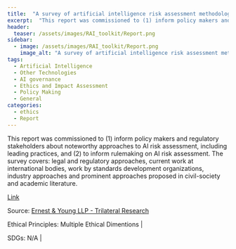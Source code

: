 ```yaml
---
title:  "A survey of artificial intelligence risk assessment methodologies"  
excerpt:  "This report was commissioned to (1) inform policy makers and regulatory stakeholders about noteworthy approaches to AI risk assessment, including leading practices, and (2) to inform rulemaking on AI risk assessment. The survey covers: lega (...)"  
header:
  teaser: /assets/images/RAI_toolkit/Report.png
sidebar:
  - image: /assets/images/RAI_toolkit/Report.png
    image_alt: "A survey of artificial intelligence risk assessment methodologies"
tags:
  - Artificial Intelligence
  - Other Technologies
  - AI governance
  - Ethics and Impact Assessment
  - Policy Making
  - General
categories:
  - ethics
  - Report
---
```

This report was commissioned to (1) inform policy makers and regulatory stakeholders about noteworthy approaches to AI risk assessment, including leading practices, and (2) to inform rulemaking on AI risk assessment. The survey covers: legal and regulatory approaches, current work at international bodies, work by standards development organizations, industry approaches and prominent approaches proposed in civil-society and academic literature. 

[Link](https://www.trilateralresearch.com/wp-content/uploads/2022/01/A-survey-of-AI-Risk-Assessment-Methodologies-full-report.pdf)

Source: [Ernest & Young LLP - Trilateral Research](https://www.trilateralresearch.com/ )

Ethical Principles: Multiple Ethical Dimentions | 

SDGs: N/A | 

